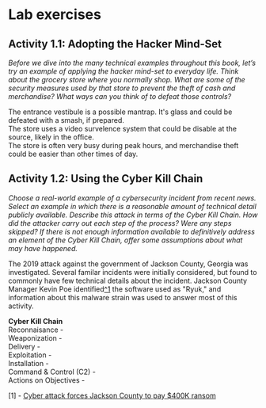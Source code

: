 # Lab exercises
## Activity 1.1: Adopting the Hacker Mind-Set
*Before we dive into the many technical examples throughout this book, let’s try an example of applying the hacker mind-set to everyday life. Think about the grocery store where you normally shop. What are some of the security measures used by that store to prevent the theft of cash and merchandise? What ways can you think of to defeat those controls?*  

The entrance vestibule is a possible mantrap. It's glass and could be defeated with a smash, if prepared.  
The store uses a video survelence system that could be disable at the source, likely in the office.  
The store is often very busy during peak hours, and merchandise theft could be easier than other times of day. 

## Activity 1.2: Using the Cyber Kill Chain
*Choose a real-world example of a cybersecurity incident from recent news. Select an example in which there is a reasonable amount of technical detail publicly available. Describe this attack in terms of the Cyber Kill Chain. How did the attacker carry out each step of the process? Were any steps skipped? If there is not enough information available to definitively address an element of the Cyber Kill Chain, offer some assumptions about what may have happened.*  

The 2019 attack against the government of Jackson County, Georgia was investigated. Several familar incidents were initially considered, but found to commonly have few technical details about the incident. Jackson County Manager Kevin Poe identified[^1]() the software used as "Ryuk," and information about this malware strain was used to answer most of this activity.  

**Cyber Kill Chain**  
Reconnaisance -   
Weaponization -   
Delivery -   
Exploitation -   
Installation -  
Command & Control (C2) -  
Actions on Objectives -   

[1] - [Cyber attack forces Jackson County to pay $400K ransom](https://www.onlineathens.com/news/20190308/cyber-attack-forces-jackson-county-to-pay-400k-ransom)
